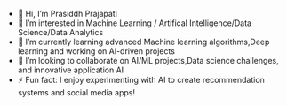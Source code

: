 - 👋 Hi, I’m Prasiddh Prajapati 
- 👀 I’m interested in Machine Learning / Artifical Intelligence/Data Science/Data Analytics
- 🌱 I’m currently learning advanced Machine learning algorithms,Deep learning and working on AI-driven projects
- 💞️ I’m looking to collaborate on AI/ML projects,Data science challenges, and innovative application AI
- ⚡ Fun fact: I enjoy experimenting with AI to create recommendation systems and social media apps!

<!---
prasiddh721/prasiddh721 is a ✨ special ✨ repository because its `README.md` (this file) appears on your GitHub profile.
You can click the Preview link to take a look at your changes.
--->
